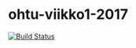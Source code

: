 # ohtu-viikko1-2017
[![Build Status](https://travis-ci.org/SatuBennert/ohtu-viikko1-2017.svg?branch=master)](https://travis-ci.org/SatuBennert/ohtu-viikko1-2017)
